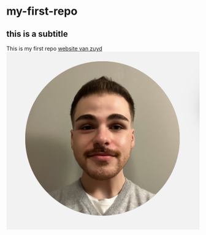 # my-first-repo
## this is a subtitle
This is my first repo
[website van zuyd](https://www.zuyd.nl/)
![foto van mezel](img/studentenkaart-online.png)
